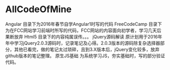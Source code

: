 # AllCodeOfMine

Angular 目录下为2016年春节自学Angular1时写的代码
FreeCodeCamp 目录下为在FCC网站学习前端时所写的代码，FCC网站的内容面向初学者，学习几天后果断放弃
Html5 目录下的内容纯属误传。。。
jQuery源码解读 原计划用于2016年年中学习jQuery2.0.3源码时，记录笔记及心得。2.0.3版本的源码除复杂选择器部分，其他已看完，做的笔记太过琐碎，且到3.X版本后，jQuery变化较多，放弃github版本的笔记整理。
原生JS基础 为系统学习JS，夯实基础时，写的部分验证代码。
